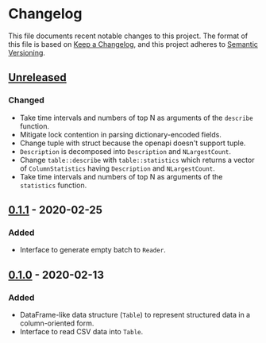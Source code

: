 # Changelog

This file documents recent notable changes to this project. The format of this
file is based on [Keep a Changelog](https://keepachangelog.com/en/1.0.0/), and
this project adheres to [Semantic
Versioning](https://semver.org/spec/v2.0.0.html).

## [Unreleased]

### Changed

- Take time intervals and numbers of top N as arguments of the `describe`
  function.
- Mitigate lock contention in parsing dictionary-encoded fields.
- Change tuple with struct because the openapi doesn't support tuple.
- `Description` is decomposed into `Description` and `NLargestCount`.
- Change `table::describe` with `table::statistics` which returns
  a vector of `ColumnStatistics` having `Description` and `NLargestCount`.
- Take time intervals and numbers of top N as arguments of the `statistics`
  function.

## [0.1.1] - 2020-02-25

### Added

- Interface to generate empty batch to `Reader`.

## [0.1.0] - 2020-02-13

### Added

- DataFrame-like data structure (`Table`) to represent structured data in a
  column-oriented form.
- Interface to read CSV data into `Table`.

[Unreleased]: https://github.com/petabi/structured/compare/0.1.1...master
[0.1.1]: https://github.com/petabi/structured/tree/0.1.1...0.1.0
[0.1.0]: https://github.com/petabi/structured/tree/0.1.0
